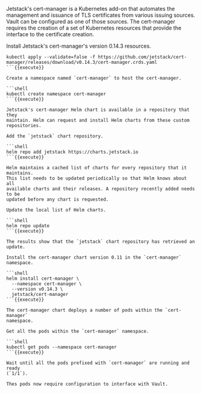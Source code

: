Jetstack's cert-manager is a Kubernetes add-on that automates the management and
issuance of TLS certificates from various issuing sources. Vault can be
configured as one of those sources. The cert-manager requires the creation of
a set of Kubernetes resources that provide the interface to the certificate
creation.

Install Jetstack's cert-manager's version 0.14.3 resources.

```shell
kubectl apply --validate=false -f https://github.com/jetstack/cert-manager/releases/download/v0.14.3/cert-manager.crds.yaml
```{{execute}}

Create a namespace named `cert-manager` to host the cert-manager.

```shell
kubectl create namespace cert-manager
```{{execute}}

Jetstack's cert-manager Helm chart is available in a repository that they
maintain. Helm can request and install Helm charts from these custom
repositories.

Add the `jetstack` chart repository.

```shell
helm repo add jetstack https://charts.jetstack.io
```{{execute}}

Helm maintains a cached list of charts for every repository that it maintains.
This list needs to be updated periodically so that Helm knows about all
available charts and their releases. A repository recently added needs to be
updated before any chart is requested.

Update the local list of Helm charts.

```shell
helm repo update
```{{execute}}

The results show that the `jetstack` chart repository has retrieved an update.

Install the cert-manager chart version 0.11 in the `cert-manager` namespace.

```shell
helm install cert-manager \
  --namespace cert-manager \
  --version v0.14.3 \
  jetstack/cert-manager
```{{execute}}

The cert-manager chart deploys a number of pods within the `cert-manager`
namespace.

Get all the pods within the `cert-manager` namespace.

```shell
kubectl get pods --namespace cert-manager
```{{execute}}

Wait until all the pods prefixed with `cert-manager` are running and ready
(`1/1`).

Thes pods now require configuration to interface with Vault.